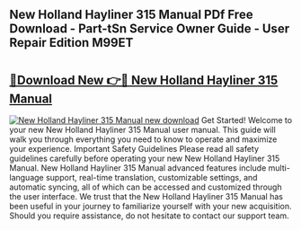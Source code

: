 ## New Holland Hayliner 315 Manual PDf Free Download - Part-tSn Service Owner Guide - User Repair Edition M99ET

# <h2><a href="http://bc9519.oget.top/?id=New+Holland+Hayliner+315+Manual">🔗Download New 👉🔴 New Holland Hayliner 315 Manual</a></h2>

[![New Holland Hayliner 315 Manual new download](https://i.imgur.com/5g1atiW.png)](http://bc9519.oget.top/?id=New+Holland+Hayliner+315+Manual)
Get Started! Welcome to your new New Holland Hayliner 315 Manual user manual. This guide will walk you through everything you need to know to operate and maximize your experience. Important Safety Guidelines Please read all safety guidelines carefully before operating your new New Holland Hayliner 315 Manual. New Holland Hayliner 315 Manual advanced features include multi-language support, real-time translation, customizable settings, and automatic syncing, all of which can be accessed and customized through the user interface. We trust that the New Holland Hayliner 315 Manual has been useful in your journey to familiarize yourself with your new acquisition. Should you require assistance, do not hesitate to contact our support team.
